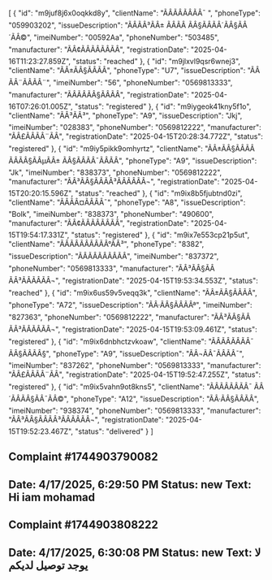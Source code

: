 [
  {
    "id": "m9juf8j6x0oqkkd8y",
    "clientName": "ÃÂÃÂ­ÃÂÃÂ¯ ",
    "phoneType": "059903202",
    "issueDescription": "ÃÂÃÂ³ÃÂ± ÃÂÃÂ ÃÂ§ÃÂÃÂ´ÃÂ§ÃÂ´ÃÂ©",
    "imeiNumber": "00592Aa",
    "phoneNumber": "503485",
    "manufacturer": "ÃÂ¢ÃÂÃÂÃÂÃÂ",
    "registrationDate": "2025-04-16T11:23:27.859Z",
    "status": "reached"
  },
  {
    "id": "m9jlxvl9qsr6wnej3",
    "clientName": "ÃÂ±ÃÂ§ÃÂÃÂ",
    "phoneType": "U7",
    "issueDescription": "ÃÂÃÂ¨ÃÂÃÂ¨",
    "imeiNumber": "56",
    "phoneNumber": "0569813333",
    "manufacturer": "ÃÂÃÂÃÂ§ÃÂÃÂ",
    "registrationDate": "2025-04-16T07:26:01.005Z",
    "status": "registered"
  },
  {
    "id": "m9iygeok41kny5f1o",
    "clientName": "ÃÂ³ÃÂ³",
    "phoneType": "A9",
    "issueDescription": "Jkj",
    "imeiNumber": "028383",
    "phoneNumber": "0569812222",
    "manufacturer": "ÃÂ£ÃÂÃÂ¨ÃÂ",
    "registrationDate": "2025-04-15T20:28:34.772Z",
    "status": "registered"
  },
  {
    "id": "m9iy5pikk9omhyrtz",
    "clientName": "ÃÂ±ÃÂ§ÃÂÃÂ ÃÂÃÂ§ÃÂµÃÂ± ÃÂ§ÃÂÃÂ¯ÃÂÃÂ",
    "phoneType": "A9",
    "issueDescription": "Jk",
    "imeiNumber": "838373",
    "phoneNumber": "0569812222",
    "manufacturer": "ÃÂ³ÃÂ§ÃÂÃÂ³ÃÂÃÂÃÂ¬",
    "registrationDate": "2025-04-15T20:20:15.596Z",
    "status": "reached"
  },
  {
    "id": "m9ix8b5fjubtnd0zi",
    "clientName": "ÃÂÃÂ¤ÃÂÃÂ¯",
    "phoneType": "A8",
    "issueDescription": "Bolk",
    "imeiNumber": "838373",
    "phoneNumber": "490600",
    "manufacturer": "ÃÂ¢ÃÂÃÂÃÂÃÂ",
    "registrationDate": "2025-04-15T19:54:17.331Z",
    "status": "registered"
  },
  {
    "id": "m9ix7e553cp21p5ut",
    "clientName": "ÃÂÃÂ­ÃÂÃÂÃÂ°ÃÂ³",
    "phoneType": "8382",
    "issueDescription": "ÃÂÃÂÃÂÃÂÃÂ",
    "imeiNumber": "837372",
    "phoneNumber": "0569813333",
    "manufacturer": "ÃÂ³ÃÂ§ÃÂÃÂ³ÃÂÃÂÃÂ¬",
    "registrationDate": "2025-04-15T19:53:34.553Z",
    "status": "reached"
  },
  {
    "id": "m9ix6us59v5veqq3k",
    "clientName": "ÃÂ±ÃÂ§ÃÂÃÂ",
    "phoneType": "A72",
    "issueDescription": "ÃÂ·ÃÂ§ÃÂÃÂª",
    "imeiNumber": "827363",
    "phoneNumber": "0569812222",
    "manufacturer": "ÃÂ³ÃÂ§ÃÂÃÂ³ÃÂÃÂÃÂ¬",
    "registrationDate": "2025-04-15T19:53:09.461Z",
    "status": "registered"
  },
  {
    "id": "m9ix6dnbhctzvkoaw",
    "clientName": "ÃÂÃÂ­ÃÂÃÂ¯ ÃÂ§ÃÂÃÂ§",
    "phoneType": "A9",
    "issueDescription": "ÃÂ¬ÃÂ¯ÃÂÃÂ¯",
    "imeiNumber": "837262",
    "phoneNumber": "0569813333",
    "manufacturer": "ÃÂ£ÃÂÃÂ¨ÃÂ",
    "registrationDate": "2025-04-15T19:52:47.255Z",
    "status": "registered"
  },
  {
    "id": "m9ix5vahn9ot8kns5",
    "clientName": "ÃÂÃÂ­ÃÂÃÂ¯ ÃÂ´ÃÂ­ÃÂ§ÃÂ¯ÃÂ©",
    "phoneType": "A12",
    "issueDescription": "ÃÂ·ÃÂ§ÃÂÃÂ",
    "imeiNumber": "938374",
    "phoneNumber": "0569813333",
    "manufacturer": "ÃÂ³ÃÂ§ÃÂÃÂ³ÃÂÃÂÃÂ¬",
    "registrationDate": "2025-04-15T19:52:23.467Z",
    "status": "delivered"
  }
]

## Complaint #1744903790082
**Date:** 4/17/2025, 6:29:50 PM
**Status:** new
**Text:**
Hi iam mohamad
---

## Complaint #1744903808222
**Date:** 4/17/2025, 6:30:08 PM
**Status:** new
**Text:**
لا يوجد توصيل لديكم
---